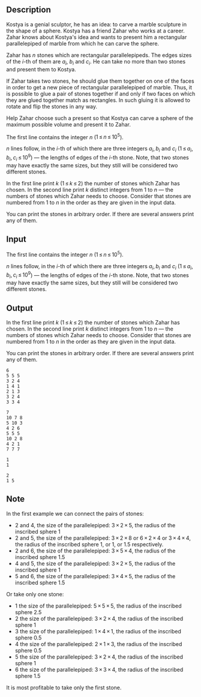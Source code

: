 ## Description

<div><p>Kostya is a genial sculptor, he has an idea: to carve a marble sculpture in the shape of a sphere. Kostya has a friend Zahar who works at a career. Zahar knows about Kostya's idea and wants to present him a rectangular parallelepiped of marble from which he can carve the sphere. </p><p>Zahar has <span class="tex-span"><i>n</i></span> stones which are rectangular parallelepipeds. The edges sizes of the <span class="tex-span"><i>i</i></span>-th of them are <span class="tex-span"><i>a</i><sub class="lower-index"><i>i</i></sub></span>, <span class="tex-span"><i>b</i><sub class="lower-index"><i>i</i></sub></span> and <span class="tex-span"><i>c</i><sub class="lower-index"><i>i</i></sub></span>. He can take <span class="tex-font-style-bf">no more than two stones</span> and present them to Kostya. </p><p>If Zahar takes two stones, he should glue them together on one of the faces in order to get a new piece of rectangular parallelepiped of marble. Thus, it is possible to glue a pair of stones together if and only if two faces on which they are glued together match as rectangles. In such gluing it is allowed to rotate and flip the stones in any way. </p><p>Help Zahar choose such a present so that Kostya can carve a sphere of the maximum possible volume and present it to Zahar.</p></div><div class="input-specification"><p>The first line contains the integer <span class="tex-span"><i>n</i></span> (<span class="tex-span">1 ≤ <i>n</i> ≤ 10<sup class="upper-index">5</sup></span>).</p><p><span class="tex-span"><i>n</i></span> lines follow, in the <span class="tex-span"><i>i</i></span>-th of which there are three integers <span class="tex-span"><i>a</i><sub class="lower-index"><i>i</i></sub>, <i>b</i><sub class="lower-index"><i>i</i></sub></span> and <span class="tex-span"><i>c</i><sub class="lower-index"><i>i</i></sub></span> (<span class="tex-span">1 ≤ <i>a</i><sub class="lower-index"><i>i</i></sub>, <i>b</i><sub class="lower-index"><i>i</i></sub>, <i>c</i><sub class="lower-index"><i>i</i></sub> ≤ 10<sup class="upper-index">9</sup></span>)&nbsp;— the lengths of edges of the <span class="tex-span"><i>i</i></span>-th stone. Note, that two stones may have exactly the same sizes, but they still will be considered two different stones.</p></div><div class="output-specification"><p>In the first line print <span class="tex-span"><i>k</i></span> (<span class="tex-span">1 ≤ <i>k</i> ≤ 2</span>) the number of stones which Zahar has chosen. In the second line print <span class="tex-span"><i>k</i></span> distinct integers from <span class="tex-span">1</span> to <span class="tex-span"><i>n</i></span>&nbsp;— the numbers of stones which Zahar needs to choose. Consider that stones are numbered from <span class="tex-span">1</span> to <span class="tex-span"><i>n</i></span> in the order as they are given in the input data.</p><p>You can print the stones in arbitrary order. If there are several answers print any of them. </p></div>

## Input

<p>The first line contains the integer <span class="tex-span"><i>n</i></span> (<span class="tex-span">1 ≤ <i>n</i> ≤ 10<sup class="upper-index">5</sup></span>).</p><p><span class="tex-span"><i>n</i></span> lines follow, in the <span class="tex-span"><i>i</i></span>-th of which there are three integers <span class="tex-span"><i>a</i><sub class="lower-index"><i>i</i></sub>, <i>b</i><sub class="lower-index"><i>i</i></sub></span> and <span class="tex-span"><i>c</i><sub class="lower-index"><i>i</i></sub></span> (<span class="tex-span">1 ≤ <i>a</i><sub class="lower-index"><i>i</i></sub>, <i>b</i><sub class="lower-index"><i>i</i></sub>, <i>c</i><sub class="lower-index"><i>i</i></sub> ≤ 10<sup class="upper-index">9</sup></span>)&nbsp;— the lengths of edges of the <span class="tex-span"><i>i</i></span>-th stone. Note, that two stones may have exactly the same sizes, but they still will be considered two different stones.</p>

## Output

<p>In the first line print <span class="tex-span"><i>k</i></span> (<span class="tex-span">1 ≤ <i>k</i> ≤ 2</span>) the number of stones which Zahar has chosen. In the second line print <span class="tex-span"><i>k</i></span> distinct integers from <span class="tex-span">1</span> to <span class="tex-span"><i>n</i></span>&nbsp;— the numbers of stones which Zahar needs to choose. Consider that stones are numbered from <span class="tex-span">1</span> to <span class="tex-span"><i>n</i></span> in the order as they are given in the input data.</p><p>You can print the stones in arbitrary order. If there are several answers print any of them. </p>





```input1
6
5 5 5
3 2 4
1 4 1
2 1 3
3 2 4
3 3 4

```




```input2
7
10 7 8
5 10 3
4 2 6
5 5 5
10 2 8
4 2 1
7 7 7

```




```output1
1
1

```




```output2
2
1 5

```



## Note

<p>In the first example we can connect the pairs of stones:</p><ul> <li> <span class="tex-span">2</span> and <span class="tex-span">4</span>, the size of the parallelepiped: <span class="tex-span">3 × 2 × 5</span>, the radius of the inscribed sphere <span class="tex-span">1</span> </li><li> <span class="tex-span">2</span> and <span class="tex-span">5</span>, the size of the parallelepiped: <span class="tex-span">3 × 2 × 8</span> or <span class="tex-span">6 × 2 × 4</span> or <span class="tex-span">3 × 4 × 4</span>, the radius of the inscribed sphere <span class="tex-span">1</span>, or <span class="tex-span">1</span>, or <span class="tex-span">1.5</span> respectively. </li><li> <span class="tex-span">2</span> and <span class="tex-span">6</span>, the size of the parallelepiped: <span class="tex-span">3 × 5 × 4</span>, the radius of the inscribed sphere <span class="tex-span">1.5</span> </li><li> <span class="tex-span">4</span> and <span class="tex-span">5</span>, the size of the parallelepiped: <span class="tex-span">3 × 2 × 5</span>, the radius of the inscribed sphere <span class="tex-span">1</span> </li><li> <span class="tex-span">5</span> and <span class="tex-span">6</span>, the size of the parallelepiped: <span class="tex-span">3 × 4 × 5</span>, the radius of the inscribed sphere <span class="tex-span">1.5</span> </li></ul><p>Or take only one stone:</p><ul> <li> <span class="tex-font-style-bf"><span class="tex-span">1</span> the size of the parallelepiped: <span class="tex-span">5 × 5 × 5</span>, the radius of the inscribed sphere <span class="tex-span">2.5</span></span> </li><li> <span class="tex-span">2</span> the size of the parallelepiped: <span class="tex-span">3 × 2 × 4</span>, the radius of the inscribed sphere <span class="tex-span">1</span> </li><li> <span class="tex-span">3</span> the size of the parallelepiped: <span class="tex-span">1 × 4 × 1</span>, the radius of the inscribed sphere <span class="tex-span">0.5</span> </li><li> <span class="tex-span">4</span> the size of the parallelepiped: <span class="tex-span">2 × 1 × 3</span>, the radius of the inscribed sphere <span class="tex-span">0.5</span> </li><li> <span class="tex-span">5</span> the size of the parallelepiped: <span class="tex-span">3 × 2 × 4</span>, the radius of the inscribed sphere <span class="tex-span">1</span> </li><li> <span class="tex-span">6</span> the size of the parallelepiped: <span class="tex-span">3 × 3 × 4</span>, the radius of the inscribed sphere <span class="tex-span">1.5</span> </li></ul><p>It is most profitable to take only the first stone. </p>

